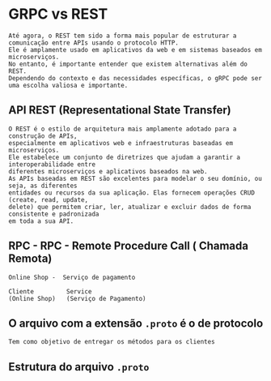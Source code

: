 # GRPC vs REST

````
Até agora, o REST tem sido a forma mais popular de estruturar a comunicação entre APIs usando o protocolo HTTP.
Ele é amplamente usado em aplicativos da web e em sistemas baseados em microserviços.
No entanto, é importante entender que existem alternativas além do REST.
Dependendo do contexto e das necessidades específicas, o gRPC pode ser uma escolha valiosa e importante.
````
## API REST (Representational State Transfer)
````
O REST é o estilo de arquitetura mais amplamente adotado para a construção de APIs,
especialmente em aplicativos web e infraestruturas baseadas em microserviços.
Ele estabelece um conjunto de diretrizes que ajudam a garantir a interoperabilidade entre
diferentes microserviços e aplicativos baseados na web.
As APIs baseadas em REST são excelentes para modelar o seu domínio, ou seja, as diferentes
entidades ou recursos da sua aplicação. Elas fornecem operações CRUD (create, read, update,
delete) que permitem criar, ler, atualizar e excluir dados de forma consistente e padronizada
em toda a sua API.
````

## RPC - RPC - Remote Procedure Call ( Chamada Remota)
````
Online Shop -  Serviço de pagamento

Cliente         Service
(Online Shop)   (Serviço de Pagamento)

````
## O arquivo com a extensão ```.proto``` é o de protocolo

````
Tem como objetivo de entregar os métodos para os clientes 
````

## Estrutura do arquivo ```.proto```
